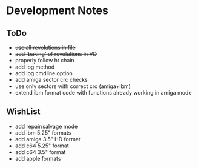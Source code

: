 Development Notes
=================

ToDo
----
* ~~use all revolutions in file~~
* ~~add 'baking' of revolutions in VD~~
* properly follow ht chain
* add log method
* add log cmdline option
* add amiga sector crc checks
* use only sectors with correct crc (amiga+ibm)
* extend ibm format code with functions already working in amiga mode

WishList
--------
* add repair/salvage mode
* add ibm 5.25" formats
* add amiga 3.5" HD format
* add c64 5.25" format
* add c64 3.5" format
* add apple formats

